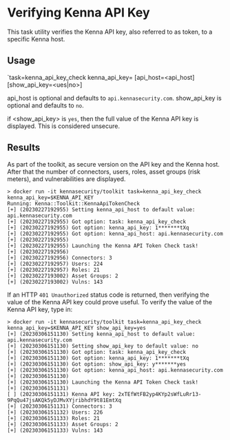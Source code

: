 # Verifying Kenna API Key

This task utility verifies the Kenna API key, also referred to as token, to a specific Kenna host.

## Usage
`task=kenna_api_key_check kenna_api_key=<API-Key> [api_host=<api_host] [show_api_key=<ues|no>]

api_host is optional and defaults to `api.kennasecurity.com`.
show_api_key is optional and defaults to `no`.

if <show_api_key> is `yes`, then the full value of the Kenna API key is displayed.  This is considered unsecure.

## Results

As part of the toolkit, as secure version on the API key and the Kenna host. 
After that the number of connectors, users, roles, asset groups (risk meters), and vulnerabilities are displayed.

```
> docker run -it kennasecurity/toolkit task=kenna_api_key_check kenna_api_key=$KENNA_API_KEY
Running: Kenna::Toolkit::KennaApiTokenCheck
[+] (20230227192955) Setting kenna_api_host to default value: api.kennasecurity.com
[+] (20230227192955) Got option: task: kenna_api_key_check
[+] (20230227192955) Got option: kenna_api_key: 1*******tXq
[+] (20230227192955) Got option: kenna_api_host: api.kennasecurity.com
[+] (20230227192955) 
[+] (20230227192955) Launching the Kenna API Token Check task!
[+] (20230227192956) 
[+] (20230227192956) Connectors: 3
[+] (20230227192957) Users: 224
[+] (20230227192957) Roles: 21
[+] (20230227193002) Asset Groups: 2
[+] (20230227193002) Vulns: 143
```

If an HTTP `401 Unauthorized` status code is returned, then verifying the value of the Kenna API key could prove useful.  To verify the value of the Kenna API key, type in:

```
> docker run -it kennasecurity/toolkit task=kenna_api_key_check kenna_api_key=$KENNA_API_KEY show_api_key=yes
[+] (20230306151130) Setting kenna_api_host to default value: api.kennasecurity.com
[+] (20230306151130) Setting show_api_key to default value: no
[+] (20230306151130) Got option: task: kenna_api_key_check
[+] (20230306151130) Got option: kenna_api_key: 1*******tXq
[+] (20230306151130) Got option: show_api_key: y*******yes
[+] (20230306151130) Got option: kenna_api_host: api.kennasecurity.com
[+] (20230306151130) 
[+] (20230306151130) Launching the Kenna API Token Check task!
[+] (20230306151131) 
[ ] (20230306151131) Kenna API key: 2xTEfWtFB2yp4KYp2sWfLuRr13-9PqQu47jsAKQk5yDJMvXYjribhdY9t81EmtXq
[+] (20230306151131) Connectors: 3
[+] (20230306151132) Users: 226
[+] (20230306151133) Roles: 21
[+] (20230306151133) Asset Groups: 2
[+] (20230306151133) Vulns: 143
```

